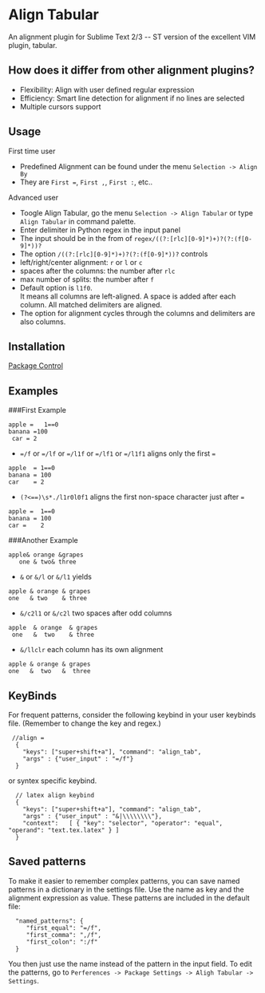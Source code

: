 Align Tabular
==============
An alignment plugin for Sublime Text 2/3 -- ST version of the excellent VIM plugin, tabular.

How does it differ from other alignment plugins?
------------
- Flexibility: Align with user defined regular expression
- Efficiency: Smart line detection for alignment if no lines are selected
- Multiple cursors support

Usage
------------
First time user

- Predefined Alignment can be found under the menu `Selection -> Align By`
- They are `First =`, `First ,`, `First :`, etc..


Advanced user

- Toogle Align Tabular, go the menu `Selection -> Align Tabular` or type `Align Tabular` in command palette.
- Enter delimiter in Python regex in the input panel
- The input should be in the from of `regex/((?:[rlc][0-9]*)+)?(?:(f[0-9]*))?`
- The option `/((?:[rlc][0-9]*)+)?(?:(f[0-9]*))?` controls
 - left/right/center alignment: `r` or `l` or `c`
 - spaces after the columns: the number after `rlc`
 - max number of splits: the number after `f`
- Default option is `l1f0`. <br>
It means all columns are left-aligned. A space is added after each column. All matched delimiters are aligned.
- The option for alignment cycles through the columns and delimiters are also columns.


Installation
------------
[Package Control](http://wbond.net/sublime_packages/package_control)


Examples
------------
###First Example
```
apple =   1==0
banana =100
 car = 2
```

- `=/f` or `=/lf` or `=/l1f` or `=/lf1` or `=/l1f1` aligns only the first `=`

```
apple  = 1==0
banana = 100
car    = 2
```

- `(?<==)\s*./l1r0l0f1` aligns the first non-space character just after `=`

```
apple =  1==0
banana = 100
car =    2
```


###Another Example
```
apple& orange &grapes
   one & two& three
```

- `&` or `&/l` or `&/l1` yields

```
apple & orange & grapes
one   & two    & three
```

- `&/c2l1` or `&/c2l` two spaces after odd columns

```
apple  & orange  & grapes
 one   &  two    & three
```

- `&/llclr` each column has its own alignment

```
apple & orange & grapes
one   &  two   &  three
```

KeyBinds
------------
For frequent patterns, consider the following keybind in your user keybinds file. (Remember to change the key and regex.)

```
 //align =
  {
    "keys": ["super+shift+a"], "command": "align_tab",
    "args" : {"user_input" : "=/f"}
  }
```
or syntex specific keybind.
```
  // latex align keybind
  {
    "keys": ["super+shift+a"], "command": "align_tab",
    "args" : {"user_input" : "&|\\\\\\\\"},
    "context":   [ { "key": "selector", "operator": "equal", "operand": "text.tex.latex" } ]
  }
```



Saved patterns
------------
To make it easier to remember complex patterns, you can save named patterns in
a dictionary in the settings file. Use the name as key and the alignment
expression as value.
These patterns are included in the default file:

```
  "named_patterns": {
     "first_equal": "=/f",
     "first_comma": ",/f",
     "first_colon": ":/f"
  }
```

You then just use the name instead of the pattern in the input field.
To edit the patterns, go to `Perferences -> Package Settings -> Aligh Tabular -> Settings`.
